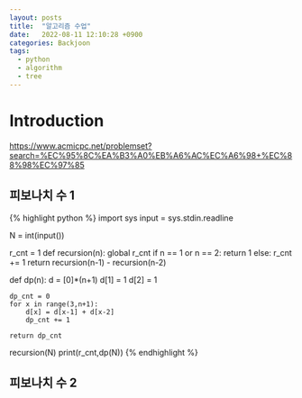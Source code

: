 ```yaml
---
layout: posts
title:  "알고리즘 수업"
date:   2022-08-11 12:10:28 +0900
categories: Backjoon
tags:
  - python
  - algorithm
  - tree
---
```


# Introduction

https://www.acmicpc.net/problemset?search=%EC%95%8C%EA%B3%A0%EB%A6%AC%EC%A6%98+%EC%88%98%EC%97%85

## 피보나치 수 1

{% highlight python %}
import sys
input = sys.stdin.readline

N = int(input())

r_cnt = 1
def recursion(n):
    global r_cnt
    if n == 1 or n == 2:
        return 1
    else:
        r_cnt += 1
        return recursion(n-1) - recursion(n-2)

def dp(n):
    d = [0]*(n+1)
    d[1] = 1
    d[2] = 1

    dp_cnt = 0
    for x in range(3,n+1):
        d[x] = d[x-1] + d[x-2]
        dp_cnt += 1
    
    return dp_cnt

recursion(N)
print(r_cnt,dp(N))
{% endhighlight %}

## 피보나치 수 2